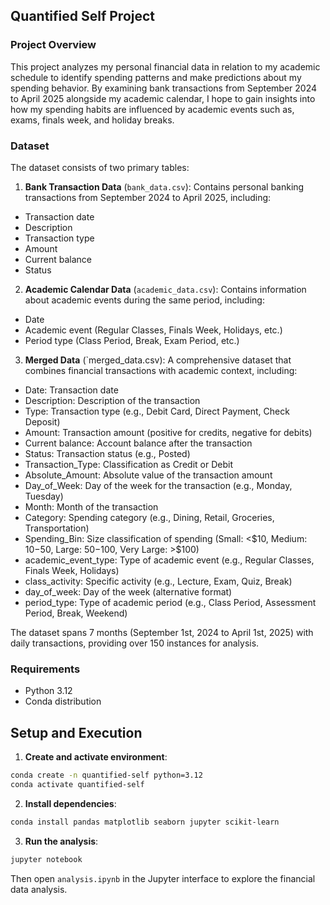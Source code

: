 ## Quantified Self Project

### Project Overview

This project analyzes my personal financial data in relation to my academic schedule to identify spending patterns and make predictions about my spending behavior. By examining bank transactions from September 2024 to April 2025 alongside my academic calendar, I hope to gain insights into how my spending habits are influenced by academic events such as, exams, finals week, and holiday breaks.

### Dataset

The dataset consists of two primary tables:

1. **Bank Transaction Data** (`bank_data.csv`): Contains personal banking transactions from September 2024 to April 2025, including:
* Transaction date
* Description
* Transaction type
* Amount
* Current balance
* Status

2. **Academic Calendar Data** (`academic_data.csv`): Contains information about academic events during the same period, including:
* Date
* Academic event (Regular Classes, Finals Week, Holidays, etc.)
* Period type (Class Period, Break, Exam Period, etc.)

3. **Merged Data** (`merged_data.csv): A comprehensive dataset that combines financial transactions with academic context, including:
* Date: Transaction date
* Description: Description of the transaction
* Type: Transaction type (e.g., Debit Card, Direct Payment, Check Deposit)
* Amount: Transaction amount (positive for credits, negative for debits)
* Current balance: Account balance after the transaction
* Status: Transaction status (e.g., Posted)
* Transaction_Type: Classification as Credit or Debit
* Absolute_Amount: Absolute value of the transaction amount
* Day_of_Week: Day of the week for the transaction (e.g., Monday, Tuesday)
* Month: Month of the transaction
* Category: Spending category (e.g., Dining, Retail, Groceries, Transportation)
* Spending_Bin: Size classification of spending (Small: <$10, Medium: $10-$50, Large: $50-$100, Very Large: >$100)
* academic_event_type: Type of academic event (e.g., Regular Classes, Finals Week, Holidays)
* class_activity: Specific activity (e.g., Lecture, Exam, Quiz, Break)
* day_of_week: Day of the week (alternative format)
* period_type: Type of academic period (e.g., Class Period, Assessment Period, Break, Weekend)

The dataset spans 7 months (September 1st, 2024 to April 1st, 2025) with daily transactions, providing over 150 instances for analysis.

### Requirements

* Python 3.12
* Conda distribution

## Setup and Execution

1. **Create and activate environment**:
```bash
conda create -n quantified-self python=3.12
conda activate quantified-self
```

2. **Install dependencies**:
```bash
conda install pandas matplotlib seaborn jupyter scikit-learn
```

3. **Run the analysis**:
```bash
jupyter notebook
```

Then open `analysis.ipynb` in the Jupyter interface to explore the financial data analysis.